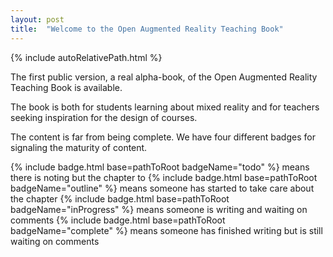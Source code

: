 ```yaml
---
layout: post
title:  "Welcome to the Open Augmented Reality Teaching Book"
---
```


{% include autoRelativePath.html %}

The first public version, a real alpha-book, of the Open Augmented Reality
Teaching Book is available. 

The book is both for students learning about mixed reality and for teachers seeking inspiration for the design of courses.

The content is far from being complete. We have four different badges for 
signaling the maturity of content.

{% include badge.html base=pathToRoot badgeName="todo" %} means there is noting but the chapter to
{% include badge.html base=pathToRoot badgeName="outline" %}  means someone has started to take care about the chapter
{% include badge.html base=pathToRoot badgeName="inProgress" %} means someone is writing and waiting on comments
{% include badge.html base=pathToRoot badgeName="complete" %} means someone has finished writing but is still waiting on comments

